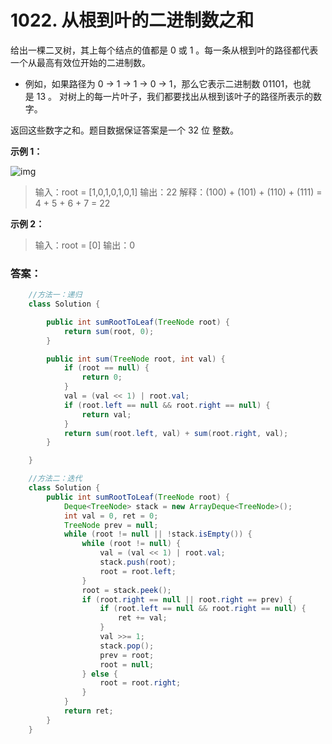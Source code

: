 # 1022. 从根到叶的二进制数之和  

给出一棵二叉树，其上每个结点的值都是 0 或 1 。每一条从根到叶的路径都代表一个从最高有效位开始的二进制数。

* 例如，如果路径为 0 -> 1 -> 1 -> 0 -> 1，那么它表示二进制数 01101，也就是 13 。
对树上的每一片叶子，我们都要找出从根到该叶子的路径所表示的数字。

返回这些数字之和。题目数据保证答案是一个 32 位 整数。

__示例 1：__

![img](https://assets.leetcode.com/uploads/2019/04/04/sum-of-root-to-leaf-binary-numbers.png)

> 输入：root = [1,0,1,0,1,0,1]
> 输出：22
> 解释：(100) + (101) + (110) + (111) = 4 + 5 + 6 + 7 = 22


__示例 2：__

> 输入：root = [0]
> 输出：0

### 答案：
```java
    //方法一：递归
    class Solution {

        public int sumRootToLeaf(TreeNode root) {
            return sum(root, 0);
        }

        public int sum(TreeNode root, int val) {
            if (root == null) {
                return 0;
            }
            val = (val << 1) | root.val;
            if (root.left == null && root.right == null) {
                return val;
            }
            return sum(root.left, val) + sum(root.right, val);
        }

    }

    //方法二：迭代
    class Solution {
        public int sumRootToLeaf(TreeNode root) {
            Deque<TreeNode> stack = new ArrayDeque<TreeNode>();
            int val = 0, ret = 0;
            TreeNode prev = null;
            while (root != null || !stack.isEmpty()) {
                while (root != null) {
                    val = (val << 1) | root.val;
                    stack.push(root);
                    root = root.left;
                }
                root = stack.peek();
                if (root.right == null || root.right == prev) {
                    if (root.left == null && root.right == null) {
                        ret += val;
                    }
                    val >>= 1;
                    stack.pop();
                    prev = root;
                    root = null;
                } else {
                    root = root.right;
                }
            }
            return ret;
        }
    }
```
